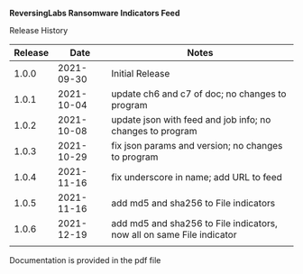 **ReversingLabs Ransomware Indicators Feed**

Release History

|Release|Date      |Notes          |
|-------|----------|---------------|
|1.0.0  |2021-09-30|Initial Release|
|1.0.1  |2021-10-04|update ch6 and c7 of doc; no changes to program|
|1.0.2  |2021-10-08|update json with feed and job info; no changes to program|
|1.0.3  |2021-10-29|fix json params and version; no changes to program|
|1.0.4  |2021-11-16|fix underscore in name; add URL to feed|
|1.0.5  |2021-11-16|add md5 and sha256 to File indicators|
|1.0.6  |2021-12-19|add md5 and sha256 to File indicators, now all on same File indicator|
|       |          |               |

Documentation is provided in the pdf file
